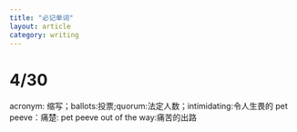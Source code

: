 ```yaml
---
title: "必记单词"
layout: article
category: writing
---
```

# 4/30
acronym: 缩写；ballots:投票;quorum:法定人数；intimidating:令人生畏的
pet peeve：痛楚: pet peeve out of the way:痛苦的出路



